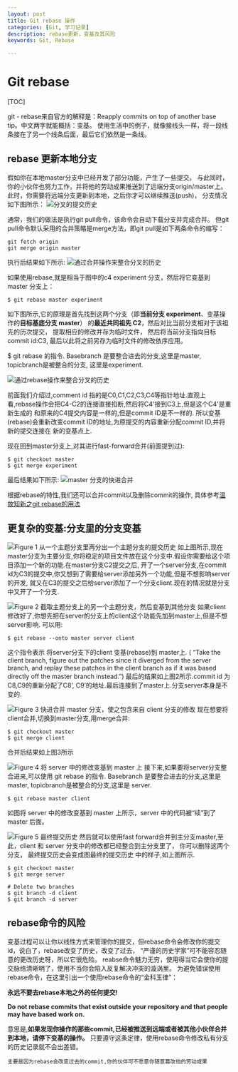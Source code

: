 ```yaml
---
layout: post
title: Git rebase 操作
categories: [Git, 学习记录]
description: rebase更新，变基及其风险
keywords: Git, Rebase

---
```


# Git rebase

[TOC]

git - rebase来自官方的解释是：Reapply commits on top of another base tip。中文两字就能概括：变基。
使用生活中的例子，就像接线头一样，将一段线条接在了另一个线条后面，最后它们依然是一条线。

## rebase 更新本地分支
假如你在本地master分支中已经开发了部分功能，产生了一些提交。
与此同时，你的小伙伴也努力工作，并将他的劳动成果推送到了远端分支origin/master上。此时，你需要将远端分支更新到本地，之后你才可以继续推送(push)，
分支情况如下图所示：
![](https://raw.githubusercontent.com/star-twinking/CloudImage/main/ImgforBlog/basic-rebase-1.png "分叉的提交历史")

通常，我们的做法是执行git pull命令，该命令会自动下载分支并完成合并。
但git pull命令默认采用的合并策略是merge方法，即git pull是如下两条命令的缩写：
```
git fetch origin 
git merge origin master
```
执行后结果如下所示:
![](https://raw.githubusercontent.com/star-twinking/CloudImage/main/ImgforBlog/basic-rebase-2.png "通过合并操作来整合分叉的历史")

如果使用rebase,就是相当于图中的c4 experiment 分支，然后将它变基到 master 分支上：
```
$ git rebase master experiment
```
如下图所示,它的原理是首先找到这两个分支（即**当前分支 experiment**、变基操作的**目标基底分支 master**） 的**最近共同祖先 C2**，然后对比当前分支相对于该祖先的历次提交，
提取相应的修改并存为临时文件， 然后将当前分支指向目标commit id:C3, 最后以此将之前另存为临时文件的修改依序应用。

$ git rebase <basebranch> <topicbranch> 的指令. Basebranch 是要整合进去的分支,这里是master, topicbranch是被整合的分支,
这里是experiment.

![](https://raw.githubusercontent.com/star-twinking/CloudImage/main/ImgforBlog/basic-rebase-3.png "通过rebase操作来整合分叉的历史")

前面我们介绍过,comment id 指的是C0,C1,C2,C3,C4等指针地址.直观上看,rebase操作会把C4-C2的连接直接掐断,然后将C4'接到C3上,但是这个C4'是重新生成的
和原来的C4提交内容是一样的,但是commit ID是不一样的. 所以变基(rebase)会重新改变commit ID的地址,为原提交的内容重新分配commit ID,并将新的提交连接在
新的变基点上.

现在回到master分支上,对其进行fast-forward合并(前面提到过):
```
$ git checkout master
$ git merge experiment
```
最后结果如下所示:
![](https://raw.githubusercontent.com/star-twinking/CloudImage/main/ImgforBlog/basic-rebase-4.png "master 分支的快进合并")

根据rebase的特性,我们还可以合并commit以及删除commit的操作,
具体参考[温故知新之git rebase的用法](https://juejin.cn/post/6844904089722208270)

## 更复杂的变基:分支里的分支变基

![](/images/Git_learn/rebase/interesting-rebase-1.png "Figure 1 从一个主题分支里再分出一个主题分支的提交历史")
如上图所示,现在master分支为主要分支,你将稳定的项目文件放在这个分支中.假设你需要给这个项目添加一个新的功能.在master分支C2提交之后,
开了一个server分支,在commit id为C3的提交中,你又想到了需要给server添加另外一个功能,但是不想影响server的开发,
就又在C3的提交之后给server添加了一个分支client.现在的情况就是分支中又开了一个分支.

![](https://raw.githubusercontent.com/star-twinking/CloudImage/main/ImgforBlog/interesting-rebase-2.png "Figure 2 截取主题分支上的另一个主题分支，然后变基到其他分支")
如果client修改好了,你想先把在server的分支上的client这个功能先加到master上,但是不想server影响.
可以用:

```
$ git rebase --onto master server client
```
这个指令表示 将server分支下的client 变基(rebase)到 master上.
( “Take the client branch, figure out the patches since it diverged from the server branch, and replay these patches in 
the client branch as if it was based directly off the master branch instead.”)
最后的结果如上图2所示.commit id 为C8,C9的重新分配了C8’, C9’的地址.最后连接到了master上.分支server本身是不变的.

![](https://raw.githubusercontent.com/star-twinking/CloudImage/main/ImgforBlog/interesting-rebase-3.png "Figure 3 快进合并 master 分支，使之包含来自 client 分支的修改")
现在想要将client合并,切换到master分支,用merge合并:

```
$ git checkout master
$ git merge client
```
合并后结果如上图3所示

![](https://raw.githubusercontent.com/star-twinking/CloudImage/main/ImgforBlog/interesting-rebase-4.png "Figure 4 将 server 中的修改变基到 master 上")
接下来,如果要将server分支整合进来,可以使用 git rebase <basebranch> <topicbranch> 的指令. Basebranch 是要整合进去的分支,这里是master, 
topicbranch是被整合的分支,这里是 server.

```
$ git rebase master client
```
如图将 server 中的修改变基到 master 上所示，server 中的代码被“续”到了 master 后面。

![](https://raw.githubusercontent.com/star-twinking/CloudImage/main/ImgforBlog/interesting-rebase-5.png "Figure 5 最终提交历史")
然后就可以使用fast forward合并到主分支master,至此，client 和 server 分支中的修改都已经整合到主分支里了， 你可以删除这两个分支，
最终提交历史会变成图最终的提交历史 中的样子,如上图所示.

```
$ git checkout master
$ git merge server

# Delete two branches
$ git branch -d client
$ git branch -d server
```



## rebase命令的风险
变基过程可以让你以线性方式来管理你的提交，但rebase命令会修改你的提交id，说白了，rebase改变了历史，改变了过去，
“严谨的历史学家”可不能容忍随意的更改历史呀，所以它很危险。
reabse命令魅力无穷，使用得当它会使你的提交脉络清晰明了，使用不当你会陷入反复解决冲突的漩涡里。
为避免错误使用rebase命令，在这里引出一个使用rebase命令的“金科玉律”：

**永远不要去rebase本地之外的任何提交!**

**Do not rebase commits that exist outside your repository and that people may have based work on.**

意思是,**如果发现你操作的那些commit,已经被推送到远端或者被其他小伙伴合并到本地，请停下变基的操作。**
只要遵守这条定律，使用rebase命令修改私有分支的历史记录就不会出差错。

    主要是因为rebase会改变过去的commit,你的伙伴可不愿意你随意篡改他的劳动成果